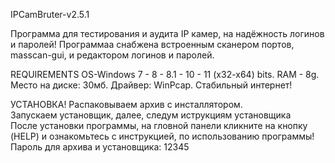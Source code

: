 IPCamBruter-v2.5.1

Программа для тестирования и аудита IP камер, на  надёжность логинов и паролей!
Программаа  снабжена встроенным сканером портов, masscan-gui, и редактором логинов и паролей.

REQUIREMENTS
OS-Windows 7 - 8 - 8.1 - 10 - 11 (x32-x64) bits.
RAM - 8g.
Место на диске: 30мб.
Драйвер: WinPcap.
Стабильный интернет!

УСТАНОВКА!
Распаковываем архив  с инсталлятором.                                       
Запускаем  установщик, далее, следум иструкциям установщика                                                                         
После установки программы,  на гловной панели  кликните на кнопку (HELP)  и ознакомьтесь  с инструкцией, 
по использованию программы!                                                      
Пароль  для архива и установщика:  12345
